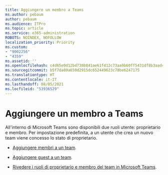 ```yaml
---
title: Aggiungere un membro a Teams
ms.author: pebaum
author: pebaum
ms.audience: ITPro
ms.topic: article
ms.service: o365-administration
ROBOTS: NOINDEX, NOFOLLOW
localization_priority: Priority
ms.custom:
- "9002256"
- "4359"
ms.assetid: ''
ms.openlocfilehash: c4d65e0d12bd730b841ae61fd12c73aa9b60ff5431df8b3aadc9c5cead6d71f6
ms.sourcegitcommit: b5f7da89a650d2915dc652449623c78be6247175
ms.translationtype: HT
ms.contentlocale: it-IT
ms.lasthandoff: 08/05/2021
ms.locfileid: "53936529"
---
```

# <a name="add-a-member-to-teams"></a>Aggiungere un membro a Teams

All'interno di Microsoft Teams sono disponibili due ruoli utente: proprietario e membro. Per impostazione predefinita, a un utente che crea un nuovo team viene concesso lo stato di proprietario.

- [Aggiungere membri a un team](https://support.office.com/article/add-members-to-a-team-in-teams-aff2249d-b456-4bc3-81e7-52327b6b38e9).

- [Aggiungere guest a un team](https://support.office.com/article/Add-guests-to-a-team-in-Teams-fccb4fa6-f864-4508-bdde-256e7384a14f).

- [Rivedere i ruoli di proprietario e membro del team in Microsoft Teams](https://docs.microsoft.com/microsoftteams/assign-roles-permissions).
